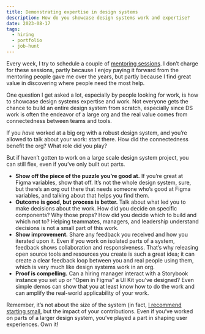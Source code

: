 ```yaml
---
title: Demonstrating expertise in design systems
description: How do you showcase design systems work and expertise?
date: 2023-08-17
tags:
  - hiring
  - portfolio
  - job-hunt
---
```

Every week, I try to schedule a couple of [mentoring sessions](https://adplist.org/mentors/jesse-gardner). I don’t charge for these sessions, partly because I enjoy paying it forward from the mentoring people gave me over the years, but partly because I find great value in discovering where people need the most help.

One question I get asked a lot, especially by people looking for work, is how to showcase design systems expertise and work. Not everyone gets the chance to build an entire design system from scratch, especially since DS work is often the endeavor of a large org and the real value comes from connectedness between teams and tools.

If you *have* worked at a big org with a robust design system, and you’re allowed to talk about your work: start there. How did the connectedness benefit the org? What role did you play?

But if haven’t gotten to work on a large scale design system project, you can still flex, even if you’ve only built out parts. 

- **Show off the piece of the puzzle you’re good at.** If you’re great at Figma variables, show that off. It’s not the whole design system, sure, but there’s an org out there that needs someone who’s good at Figma variables, and talking about that helps you find them.
- **Outcome is good, but process is better.** Talk about what led you to make decisions about the work. How did you decide on specific components? Why those props? How did you decide which to build and which not to? Helping teammates, managers, and leadership understand decisions is not a small part of this work.
- **Show improvement.** Share any feedback you received and how you iterated upon it. Even if you work on isolated parts of a system, feedback shows collaboration and responsiveness. That’s why releasing open source tools and resources you create is such a great idea; it can create a clear feedback loop between you and real people using them, which is very much like design systems work in an org.
- **Proof is compelling.** Can a hiring manager interact with a Storybook instance you set up or “Open in Figma” a UI Kit you’ve designed? Even simple demos can show that you at least know how to do the work and can amplify the real-world applicability of your work.

Remember, it’s not about the size of the system (in fact, [I recommend starting small](https://practicaldesignsystems.com/daily/beware-premature-optimization/), but the impact of your contributions. Even if you’ve worked on parts of a larger design system, you’ve played a part in shaping user experiences. Own it!
